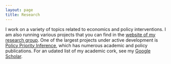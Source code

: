 ```yaml
---
layout: page
title: Research
---
```


I work on a variety of topics related to economics and policy interventions.
I am also running various projects that you can find in the <a target="_blank" rel="noopener noreferrer" href="http://turingcss.org">website of my research group</a>.
One of the largest projects under active development is <a target="_blank" rel="noopener noreferrer" href="http://policypriority.org">Policy Priority Inference</a>, which has numerous academic and policy publications.
For an udated list of my academic cork, see my <a target="_blank" rel="noopener noreferrer" href="https://doi.org/10.1007/s11625-022-01095-1">Google Scholar</a>.



